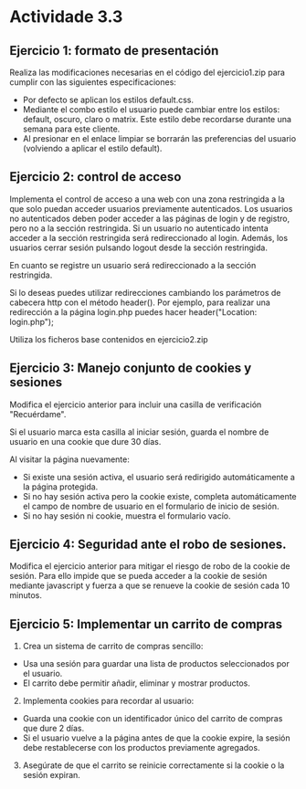 # Actividade 3.3
## Ejercicio 1: formato de presentación
Realiza las modificaciones necesarias en el código del ejercicio1.zip para cumplir con las siguientes especificaciones:

* Por defecto se aplican los estilos default.css.
* Mediante el combo estilo el usuario puede cambiar entre los estilos: default, oscuro, claro o matrix. Este estilo debe recordarse durante una semana para este cliente.
* Al presionar en el enlace limpiar se borrarán las preferencias del usuario (volviendo a aplicar el estilo default).

## Ejercicio 2: control de acceso
Implementa el control de acceso a una web con una zona restringida a la que solo puedan acceder usuarios previamente autenticados. Los usuarios no autenticados deben poder acceder a las páginas de login y de registro, pero no a la sección restringida. Si un usuario no autenticado intenta acceder a la sección restringida será redireccionado al login. Además, los usuarios cerrar sesión pulsando logout desde la sección restringida.

En cuanto se registre un usuario será redireccionado a la sección restringida.

Si lo deseas puedes utilizar redirecciones cambiando los parámetros de cabecera http con el método header(). Por ejemplo, para realizar una redirección a la página login.php puedes hacer header("Location: login.php");

Utiliza los ficheros base contenidos en ejercicio2.zip

## Ejercicio 3: Manejo conjunto de cookies y sesiones
Modifica el ejercicio anterior para incluir una casilla de verificación "Recuérdame".

Si el usuario marca esta casilla al iniciar sesión, guarda el nombre de usuario en una cookie que dure 30 días.

Al visitar la página nuevamente:

* Si existe una sesión activa, el usuario será redirigido automáticamente a la página protegida.
* Si no hay sesión activa pero la cookie existe, completa automáticamente el campo de nombre de usuario en el formulario de inicio de sesión.
* Si no hay sesión ni cookie, muestra el formulario vacío.

## Ejercicio 4: Seguridad ante el robo de sesiones.
Modifica el ejercicio anterior para mitigar el riesgo de robo de la cookie de sesión. Para ello impide que se pueda acceder a la cookie de sesión mediante javascript y fuerza a que se renueve la cookie de sesión cada 10 minutos.

## Ejercicio 5: Implementar un carrito de compras
1. Crea un sistema de carrito de compras sencillo:
* Usa una sesión para guardar una lista de productos seleccionados por el usuario.
* El carrito debe permitir añadir, eliminar y mostrar productos.
2. Implementa cookies para recordar al usuario:
* Guarda una cookie con un identificador único del carrito de compras que dure 2 días.
* Si el usuario vuelve a la página antes de que la cookie expire, la sesión debe restablecerse con los productos previamente agregados.
3. Asegúrate de que el carrito se reinicie correctamente si la cookie o la sesión expiran.